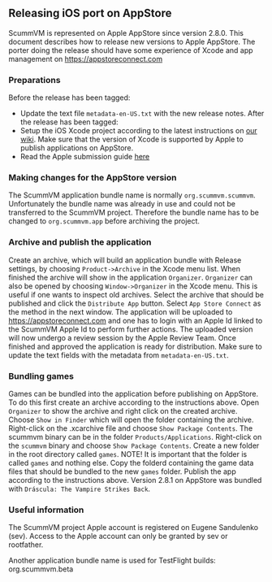 ## Releasing iOS port on AppStore

ScummVM is represented on Apple AppStore since version 2.8.0. This document describes how to release new versions to Apple AppStore. The porter doing the release should have some experience of Xcode and app management on https://appstoreconnect.com

### Preparations

Before the release has been tagged:
 - Update the text file `metadata-en-US.txt` with the new release notes.
After the release has been tagged:
 - Setup the iOS Xcode project according to the latest instructions on [our wiki](https://docs.scummvm.org/en/latest/other_platforms/ios_build.html). Make sure that the version of Xcode is supported by Apple to publish applications on AppStore.
 - Read the Apple submission guide [here](https://developer.apple.com/ios/submit/)

### Making changes for the AppStore version

The ScummVM application bundle name is normally `org.scummvm.scummvm`. Unfortunately the bundle name was already in use and could not be transferred to the ScummVM project. Therefore the bundle name has to be changed to `org.scummvm.app` before archiving the project.

### Archive and publish the application

Create an archive, which will build an application bundle with Release settings, by choosing `Product->Archive` in the Xcode menu list. When finished the archive will show in the application `Organizer`. `Organizer` can also be opened by choosing `Window->Organizer` in the Xcode menu. This is useful if one wants to inspect old archives. Select the archive that should be published and click the `Distribute App` button. Select `App Store Connect` as the method in the next window. The application will be uploaded to https://appstoreconnect.com and one has to login with an Apple Id linked to the ScummVM Apple Id to perform further actions. The uploaded version will now undergo a review session by the Apple Review Team. Once finished and approved the application is ready for distribution. Make sure to update the text fields with the metadata from `metadata-en-US.txt`.

### Bundling games

Games can be bundled into the application before publishing on AppStore. To do this first create an archive according to the instructions above. Open `Organizer` to show the archive and right click on the created archive. Choose `Show in Finder` which will open the folder containing the archive. Right-click on the .xcarchive file and choose `Show Package Contents`. The scummvm binary can be in the folder `Products/Applications`. Right-click on the `scummvm` binary and choose `Show Package Contents`. Create a new folder in the root directory called `games`. NOTE! It is important that the folder is called `games` and nothing else. Copy the folderd containing the game data files that should be bundled to the new `games` folder. Publish the app according to the instructions above.
Version 2.8.1 on AppStore was bundled with `Dráscula: The Vampire Strikes Back`.

### Useful information

The ScummVM project Apple account is registered on Eugene Sandulenko (sev). Access to the Apple account can only be granted by sev or rootfather.

Another application bundle name is used for TestFlight builds: org.scummvm.beta
